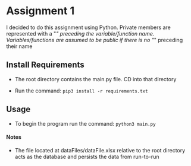 # Assignment 1

I decided to do this assignment using Python. Private members are represented with a "_" preceding the variable/function name. Variables/functions are assumed to be public if there is no "_" preceding their name

## Install Requirements

- The root directory contains the main.py file. CD into that directory

- Run the command:
`
pip3 install -r requirements.txt
`

## Usage
- To begin the program run the command:
`
python3 main.py
`

#### Notes
- The file located at dataFiles/dataFile.xlsx relative to the root directory acts as the database and persists the data from run-to-run